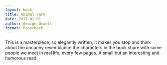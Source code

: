 ```yaml
---
layout: book
title: Animal Farm
date: 2017-01-01
author: George Orwell
format: Paperback
---
```


This is a masterpiece, so elegantly written, it makes you stop and think about the uncanny resemblance the characters in the book share with some people we meet in real life, every few pages. A small but an interesting and humorous read.
